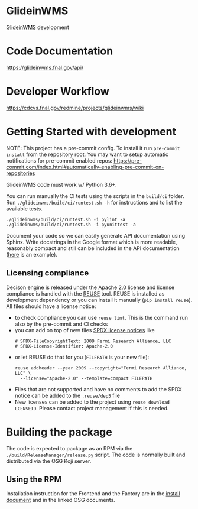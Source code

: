 <!--
SPDX-FileCopyrightText: 2009 Fermi Research Alliance, LLC
SPDX-License-Identifier: Apache-2.0
-->

# GlideinWMS

[GlideinWMS](https://glideinwms.fnal.gov/doc.prd/index.html) development

# Code Documentation

https://glideinwms.fnal.gov/api/

# Developer Workflow

https://cdcvs.fnal.gov/redmine/projects/glideinwms/wiki

# Getting Started with development

NOTE: This project has a pre-commit config.
To install it run `pre-commit install` from the repository root.
You may want to setup automatic notifications for pre-commit enabled
repos: https://pre-commit.com/index.html#automatically-enabling-pre-commit-on-repositories

GlideinWMS code must work w/ Python 3.6+.

You can run manually the CI tests using the scripts in the `build/ci` folder.
Run `./glideinwms/build/ci/runtest.sh -h` for instructions and to list the available tests.

```shell
./glideinwms/build/ci/runtest.sh -i pylint -a
./glideinwms/build/ci/runtest.sh -i pyunittest -a
```

Document your code so we can easily generate API documentation using Sphinx.
Write docstrings in the Google format which is more readable, reasonably compact
and still can be included in the API documentation ([here](https://www.sphinx-doc.org/en/master/usage/extensions/example_google.html#example-google) is an example).

## Licensing compliance

Decison engine is released under the Apache 2.0 license and license compliance is
handled with the [REUSE](http://reuse.software/) tool.
REUSE is installed as development dependency or you can install it manually
(`pip install reuse`). All files should have a license notice:

-   to check compliance you can use `reuse lint`. This is the command run also by the pre-commit and CI checks
-   you can add on top of new files [SPDX license notices](https://spdx.org/licenses/) like
    ```
    # SPDX-FileCopyrightText: 2009 Fermi Research Alliance, LLC
    # SPDX-License-Identifier: Apache-2.0
    ```
-   or let REUSE do that for you (`FILEPATH` is your new file):
    ```
    reuse addheader --year 2009 --copyright="Fermi Research Alliance, LLC" \
      --license="Apache-2.0" --template=compact FILEPATH
    ```
-   Files that are not supported and have no comments to add the SPDX notice
    can be added to the `.reuse/dep5` file
-   New licenses can be added to the project using `reuse download LCENSEID`. Please
    contact project management if this is needed.

# Building the package

The code is expected to package as an RPM via the `./build/ReleaseManager/release.py` script.
The code is normally built and distributed via the OSG Koji server.

## Using the RPM

Installation instruction for the Frontend and the Factory are
in the [install document](https://glideinwms.fnal.gov/doc.prd/install.html)
and in the linked OSG documents.
